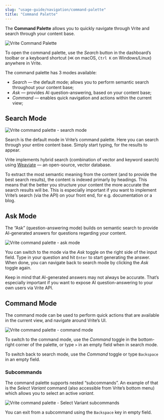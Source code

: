 ```yaml
---
slug: "usage-guide/navigation/command-palette"
title: "Command Palette"
---
```


The **Command Palette** allows you to quickly navigate through Vrite and search through your content base.

![Vrite Command Palette](https://assets.vrite.io/65017ed7b0e627e259623b8a/u12t9cCP72YVRG_e7hzBF.png)

To open the command palette, use the _Search_ button in the dashboard’s toolbar or a keyboard shortcut (`⌘K` on macOS, `Ctrl K` on Windows/Linux) anywhere in Vrite.

The command palette has 3 modes available:

- _Search_ — the default mode; allows you to perform semantic search throughout your content base;
- _Ask_ — provides AI question-answering, based on your content base;
- _Command_ — enables quick navigation and actions within the current view;

## Search Mode

![Vrite command palette - search mode](https://assets.vrite.io/65256a9ef6d09e66c21a447d/mhPVwoUVf-WSwiHykcC5w.png)

Search is the default mode in Vrite’s command palette. Here you can search through your entire content base. Simply start typing, for the results to appear.

Vrite implements hybrid search (combination of vector and keyword search) using [Weaviate](https://weaviate.io/) — an open-source, vector database.

To extract the most semantic meaning from the content (and to provide the best search results), the content is indexed primarly by headings. This means that the better you structure your content the more accurate the search results will be. This is especially important if you want to implement Vrite’s search (via the API) on your front end, for e.g. documentation or a blog.

## Ask Mode

The “Ask” (question-answering mode) builds on semantic search to provide AI-generated answers for questions regarding your content.

![Vrite command palette - ask mode](https://assets.vrite.io/65256a9ef6d09e66c21a447d/2vIUOV5n_POcN3Onwhitm.png)

You can switch to the mode via the _Ask_ toggle on the right side of the input field. Type in your question and hit `Enter` to start generating the answer. When done, you can navigate back to search mode by clicking the _Ask_ toggle again.

Keep in mind that AI-generated answers may not always be accurate. That’s especially important if you want to expose AI question-answering to your own users via Vrite API.

## Command Mode

The command mode can be used to perform quick actions that are available in the current view, and navigate around Vrite’s UI.

![Vrite command palette - command mode](https://assets.vrite.io/65017ed7b0e627e259623b8a/u12t9cCP72YVRG_e7hzBF.png)

To switch to the command mode, use the _Command_ toggle in the bottom-right corner of the palette, or type `>` in an empty field when in search mode.

To switch back to search mode, use the _Command_ toggle or type `Backspace` in an empty field.

### Subcommands

The command palette supports nested “subcommands”. An example of that is the _Select Variant_ command (also accessible from Vrite’s bottom menu) which allows you to select an active _variant_.

![Vrite command palette - Select Variant subcommands](https://assets.vrite.io/65017ed7b0e627e259623b8a/f8Kwif104EWuw0n6Ek3Ye.png)

You can exit from a subcommand using the `Backspace` key in empty field.
